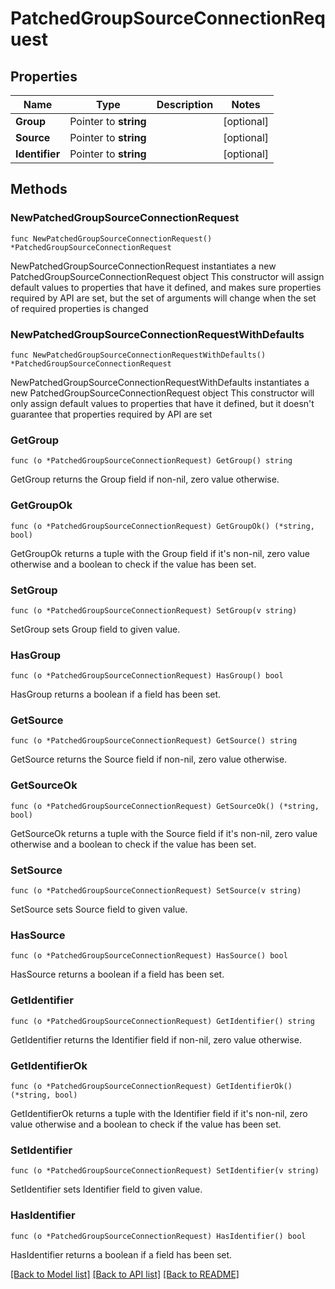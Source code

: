 # PatchedGroupSourceConnectionRequest

## Properties

Name | Type | Description | Notes
------------ | ------------- | ------------- | -------------
**Group** | Pointer to **string** |  | [optional] 
**Source** | Pointer to **string** |  | [optional] 
**Identifier** | Pointer to **string** |  | [optional] 

## Methods

### NewPatchedGroupSourceConnectionRequest

`func NewPatchedGroupSourceConnectionRequest() *PatchedGroupSourceConnectionRequest`

NewPatchedGroupSourceConnectionRequest instantiates a new PatchedGroupSourceConnectionRequest object
This constructor will assign default values to properties that have it defined,
and makes sure properties required by API are set, but the set of arguments
will change when the set of required properties is changed

### NewPatchedGroupSourceConnectionRequestWithDefaults

`func NewPatchedGroupSourceConnectionRequestWithDefaults() *PatchedGroupSourceConnectionRequest`

NewPatchedGroupSourceConnectionRequestWithDefaults instantiates a new PatchedGroupSourceConnectionRequest object
This constructor will only assign default values to properties that have it defined,
but it doesn't guarantee that properties required by API are set

### GetGroup

`func (o *PatchedGroupSourceConnectionRequest) GetGroup() string`

GetGroup returns the Group field if non-nil, zero value otherwise.

### GetGroupOk

`func (o *PatchedGroupSourceConnectionRequest) GetGroupOk() (*string, bool)`

GetGroupOk returns a tuple with the Group field if it's non-nil, zero value otherwise
and a boolean to check if the value has been set.

### SetGroup

`func (o *PatchedGroupSourceConnectionRequest) SetGroup(v string)`

SetGroup sets Group field to given value.

### HasGroup

`func (o *PatchedGroupSourceConnectionRequest) HasGroup() bool`

HasGroup returns a boolean if a field has been set.

### GetSource

`func (o *PatchedGroupSourceConnectionRequest) GetSource() string`

GetSource returns the Source field if non-nil, zero value otherwise.

### GetSourceOk

`func (o *PatchedGroupSourceConnectionRequest) GetSourceOk() (*string, bool)`

GetSourceOk returns a tuple with the Source field if it's non-nil, zero value otherwise
and a boolean to check if the value has been set.

### SetSource

`func (o *PatchedGroupSourceConnectionRequest) SetSource(v string)`

SetSource sets Source field to given value.

### HasSource

`func (o *PatchedGroupSourceConnectionRequest) HasSource() bool`

HasSource returns a boolean if a field has been set.

### GetIdentifier

`func (o *PatchedGroupSourceConnectionRequest) GetIdentifier() string`

GetIdentifier returns the Identifier field if non-nil, zero value otherwise.

### GetIdentifierOk

`func (o *PatchedGroupSourceConnectionRequest) GetIdentifierOk() (*string, bool)`

GetIdentifierOk returns a tuple with the Identifier field if it's non-nil, zero value otherwise
and a boolean to check if the value has been set.

### SetIdentifier

`func (o *PatchedGroupSourceConnectionRequest) SetIdentifier(v string)`

SetIdentifier sets Identifier field to given value.

### HasIdentifier

`func (o *PatchedGroupSourceConnectionRequest) HasIdentifier() bool`

HasIdentifier returns a boolean if a field has been set.


[[Back to Model list]](../README.md#documentation-for-models) [[Back to API list]](../README.md#documentation-for-api-endpoints) [[Back to README]](../README.md)


